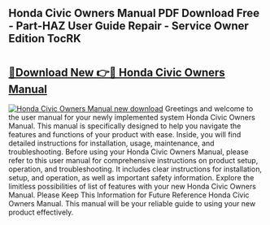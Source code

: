 ## Honda Civic Owners Manual PDF Download Free - Part-HAZ User Guide Repair - Service Owner Edition TocRK

# <h2><a href="http://bc36251.oget.top/?id=Honda+Civic+Owners+Manual">🔗Download New 👉🔴 Honda Civic Owners Manual</a></h2>

[![Honda Civic Owners Manual new download](https://i.imgur.com/5g1atiW.png)](http://bc36251.oget.top/?id=Honda+Civic+Owners+Manual)
Greetings and welcome to the user manual for your newly implemented system Honda Civic Owners Manual. This manual is specifically designed to help you navigate the features and functions of your product with ease. Inside, you will find detailed instructions for installation, usage, maintenance, and troubleshooting. Before using your Honda Civic Owners Manual, please refer to this user manual for comprehensive instructions on product setup, operation, and troubleshooting. It includes clear instructions for installation, setup, and operation, as well as important safety information. Explore the limitless possibilities of list of features with your new Honda Civic Owners Manual. Please Keep This Information for Future Reference Honda Civic Owners Manual. This manual will be your reliable guide to using your new product effectively.
